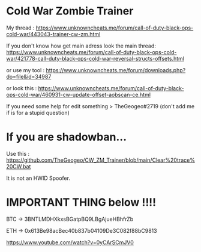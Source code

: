 # Cold War Zombie Trainer

My thread : https://www.unknowncheats.me/forum/call-of-duty-black-ops-cold-war/443043-trainer-cw-zm.html

If you don't know how get main adress look the main thread: https://www.unknowncheats.me/forum/call-of-duty-black-ops-cold-war/421778-call-duty-black-ops-cold-war-reversal-structs-offsets.html

or use my tool : https://www.unknowncheats.me/forum/downloads.php?do=file&id=34987

or look this : https://www.unknowncheats.me/forum/call-of-duty-black-ops-cold-war/460931-cw-update-offset-aobscan-ce.html

If you need some help for edit something > TheGeogeo#2719 (don't add me if is for a stupid question)

# If you are shadowban...

Use this : https://github.com/TheGeogeo/CW_ZM_Trainer/blob/main/Clear%20trace%20CW.bat

It is not an HWID Spoofer.

# IMPORTANT THING below !!!!

BTC -> 3BNTLMDHXkxsBGatpBQ9LBgAjueHBhfrZb

ETH -> 0x613Be98acBec40b837b04109De3C082f88bC9813

https://www.youtube.com/watch?v=0yCArSCmJV0
